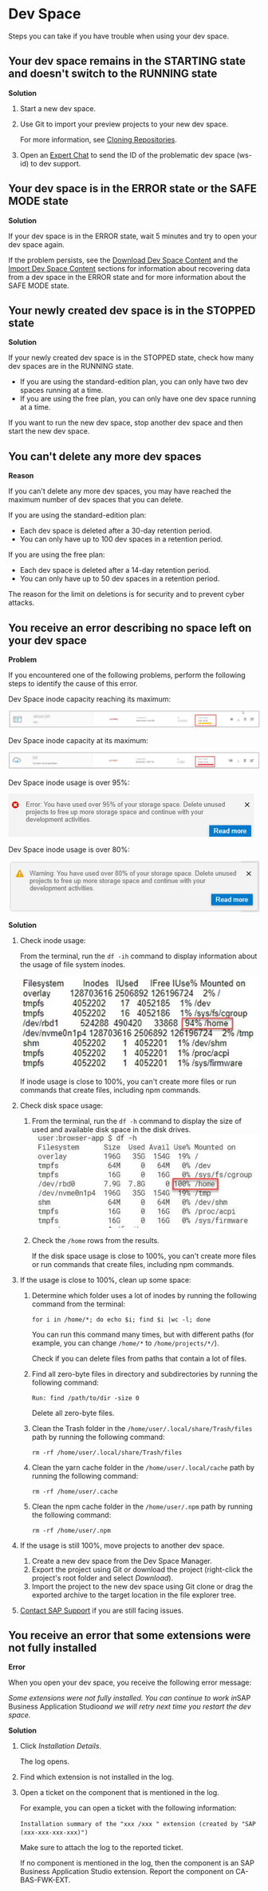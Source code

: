 <!-- loio62003fa8096f47a99089395840a2cfdf -->

# Dev Space

Steps you can take if you have trouble when using your dev space.



<a name="loio62003fa8096f47a99089395840a2cfdf__section_qnp_wlw_znb"/>

## Your dev space remains in the STARTING state and doesn't switch to the RUNNING state

**Solution**

1.  Start a new dev space.
2.  Use Git to import your preview projects to your new dev space.

    For more information, see [Cloning Repositories](cloning-repositories-7a68bfa.md).

3.  Open an [Expert Chat](https://launchpad.support.sap.com/#/expertchat/create) to send the ID of the problematic dev space \(ws-id\) to dev support.



<a name="loio62003fa8096f47a99089395840a2cfdf__section_hdw_rcg_nnb"/>

## Your dev space is in the ERROR state or the SAFE MODE state

**Solution**

If your dev space is in the ERROR state, wait 5 minutes and try to open your dev space again.

If the problem persists, see the [Download Dev Space Content](working-in-the-dev-space-manager-ad40d52.md#loioad40d52d0bea4d79baaf9626509caf33__section_b5r_zhm_5jb) and the [Import Dev Space Content](working-in-the-dev-space-manager-ad40d52.md#loioad40d52d0bea4d79baaf9626509caf33__section_kjb_krb_hmb) sections for information about recovering data from a dev space in the ERROR state and for more information about the SAFE MODE state.



<a name="loio62003fa8096f47a99089395840a2cfdf__section_jcp_44w_znb"/>

## Your newly created dev space is in the STOPPED state

**Solution**

If your newly created dev space is in the STOPPED state, check how many dev spaces are in the RUNNING state.

-   If you are using the standard-edition plan, you can only have two dev spaces running at a time.
-   If you are using the free plan, you can only have one dev space running at a time.

If you want to run the new dev space, stop another dev space and then start the new dev space.



<a name="loio62003fa8096f47a99089395840a2cfdf__section_ilv_szw_l4b"/>

## You can't delete any more dev spaces

**Reason**

If you can't delete any more dev spaces, you may have reached the maximum number of dev spaces that you can delete.

If you are using the standard-edition plan:

-   Each dev space is deleted after a 30-day retention period.
-   You can only have up to 100 dev spaces in a retention period.

If you are using the free plan:

-   Each dev space is deleted after a 14-day retention period.
-   You can only have up to 50 dev spaces in a retention period.

The reason for the limit on deletions is for security and to prevent cyber attacks.



<a name="loio62003fa8096f47a99089395840a2cfdf__section_esh_pcf_j4b"/>

## You receive an error describing no space left on your dev space

**Problem**

If you encountered one of the following problems, perform the following steps to identify the cause of this error.

Dev Space inode capacity reaching its maximum:

![](images/almostfulldevspace_bc2e8d5.png)

Dev Space inode capacity at its maximum:

![](images/fulldevspace_cdc657a.png)

Dev Space inode usage is over 95%:

![](images/devspaceerrormessage_0fef01e.png)

Dev Space inode usage is over 80%:

![](images/usageover80_b32c428.png)

**Solution**

1.  Check inode usage:

    From the terminal, run the `df -ih` command to display information about the usage of file system inodes.

    ![](images/inode_usage-_small_3eef7ae.jpg)

    If inode usage is close to 100%, you can't create more files or run commands that create files, including npm commands.

2.  Check disk space usage:
    1.  From the terminal, run the `df -h` command to display the size of used and available disk space in the disk drives.![](images/disk_space_with_annotation_2f4ec35.jpg)
    2.  Check the `/home` rows from the results.

        If the disk space usage is close to 100%, you can't create more files or run commands that create files, including npm commands.


3.  If the usage is close to 100%, clean up some space:
    1.  Determine which folder uses a lot of inodes by running the following command from the terminal:

        ```
        for i in /home/*; do echo $i; find $i |wc -l; done
        ```

        You can run this command many times, but with different paths \(for example, you can change `/home/*` to `/home/projects/*/`\).

        Check if you can delete files from paths that contain a lot of files.

    2.  Find all zero-byte files in directory and subdirectories by running the following command:

        ```
        Run: find /path/to/dir -size 0
        ```

        Delete all zero-byte files.

    3.  Clean the Trash folder in the `/home/user/.local/share/Trash/files` path by running the following command:

        ```
        rm -rf /home/user/.local/share/Trash/files
        ```

    4.  Clean the yarn cache folder in the `/home/user/.local/cache` path by running the following command:

        ```
        rm -rf /home/user/.cache
        ```

    5.  Clean the npm cache folder in the `/home/user/.npm` path by running the following command:

        ```
        rm -rf /home/user/.npm
        ```


4.  If the usage is still 100%, move projects to another dev space.
    1.  Create a new dev space from the Dev Space Manager.
    2.  Export the project using Git or download the project \(right-click the project's root folder and select *Download*\).
    3.  Import the project to the new dev space using Git clone or drag the exported archive to the target location in the file explorer tree.

5.  [Contact SAP Support](contact-sap-support-a3467fe.md) if you are still facing issues.



<a name="loio62003fa8096f47a99089395840a2cfdf__section_tbh_tmp_fdc"/>

## You receive an error that some extensions were not fully installed

**Error**

When you open your dev space, you receive the following error message:

*Some extensions were not fully installed. You can continue to work in*SAP Business Application Studio*and we will retry next time you restart the dev space.*

**Solution**

1.  Click *Installation Details*.

    The log opens.

2.  Find which extension is not installed in the log.
3.  Open a ticket on the component that is mentioned in the log.

    For example, you can open a ticket with the following information:

    `Installation summary of the "xxx /xxx " extension (created by "SAP (xxx-xxx-xxx-xxx)")`

    Make sure to attach the log to the reported ticket.

    If no component is mentioned in the log, then the component is an SAP Business Application Studio extension. Report the component on CA-BAS-FWK-EXT.


